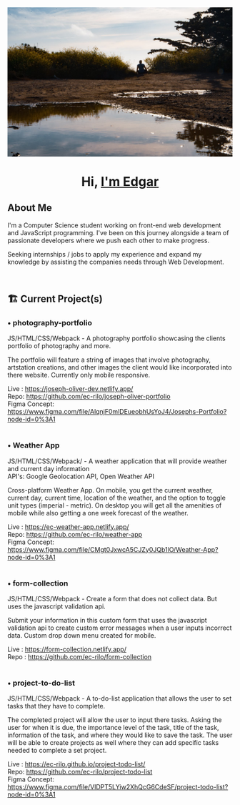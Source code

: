 <img src="images/Background.jpg" alt="Edgar sitting outside during golden hour" align="center">
<h1 align="center">Hi, <a href="https://edgar-carrillo.com/">I'm Edgar</a></h1>

## About Me
I'm a Computer Science student working on front-end web development and JavaScript programming. I've been on this journey alongside a team of passionate developers where we push each other to make progress.

Seeking internships / jobs to apply my experience and expand my knowledge by assisting the companies needs through Web Development.

<br>

## 🏗️  Current Project(s)

### • photography-portfolio
JS/HTML/CSS/Webpack - A photography portfolio showcasing the clients portfolio of photography and more.
<br>
<p>
  The portfolio will feature a string of images that involve photography, artstation creations, and other images the client would like incorporated into there website. Currently only mobile responsive.
</p>

Live : https://joseph-oliver-dev.netlify.app/
<br>
Repo: https://github.com/ec-rilo/joseph-oliver-portfolio
<br>
Figma Concept: https://www.figma.com/file/AlqnjF0mlDEueobhUsYoJ4/Josephs-Portfolio?node-id=0%3A1
<br><br>

### • Weather App
JS/HTML/CSS/Webpack/ - A weather application that will provide weather and current day information
<br>
API's: Google Geolocation API, Open Weather API
<br>
<p>
Cross-platform Weather App. On mobile, you get the current weather, current day, current time, location of the weather, and the option to toggle unit types (imperial - metric). On desktop you will get all the amenities of mobile while also getting a one week forecast of the weather.
</p>

Live : https://ec-weather-app.netlify.app/
<br>
Repo: https://github.com/ec-rilo/weather-app
<br>
Figma Concept: https://www.figma.com/file/CMgt0JxwcA5CJZy0JQb1lO/Weather-App?node-id=0%3A1
<br><br>

### • form-collection
JS/HTML/CSS/Webpack - Create a form that does not collect data. But uses the javascript validation api.
<br>
<p>
Submit your information in this custom form that uses the javascript validation api to create custom error messages when a user inputs incorrect data. Custom drop down menu created for mobile.
</p>

Live : https://form-collection.netlify.app/
<br>
Repo : https://github.com/ec-rilo/form-collection
<br><br>

### • project-to-do-list
JS/HTML/CSS/Webpack - A to-do-list application that allows the user to set tasks that they have to complete.
<br>
<p>
  The completed project will allow the user to input there tasks. Asking the user for when it is due, the importance level of the task, title of the task, information of the task, and where they would like to save the task. The user will be able to create projects as well where they can add specific tasks needed to complete a set project.
</p>

Live : https://ec-rilo.github.io/project-todo-list/
<br>
Repo: https://github.com/ec-rilo/project-todo-list
<br>
Figma Concept: https://www.figma.com/file/VlDPT5LYiw2XhQcG6CdeSF/project-todo-list?node-id=0%3A1
<br><br>
